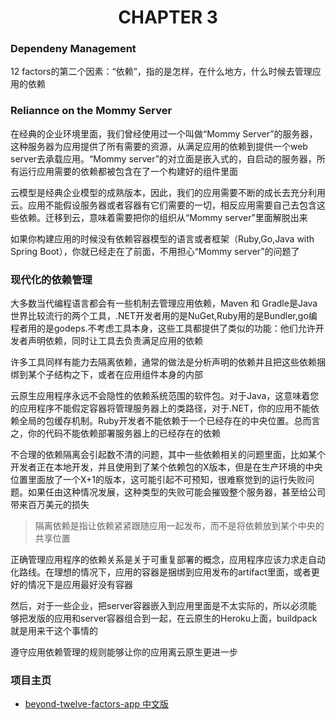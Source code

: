 # <center>CHAPTER 3</center>

### Dependeny Management

12 factors的第二个因素：“依赖”，指的是怎样，在什么地方，什么时候去管理应用的依赖

### Reliannce on the Mommy Server

在经典的企业环境里面，我们曾经使用过一个叫做“Mommy Server”的服务器，这种服务器为应用提供了所有需要的资源，从满足应用的依赖到提供一个web server去承载应用。“Mommy server”的对立面是嵌入式的，自启动的服务器，所有运行应用需要的依赖都被包含在了一个构建好的组件里面

云模型是经典企业模型的成熟版本，因此，我们的应用需要不断的成长去充分利用云。应用不能假设服务器或者容器有它们需要的一切，相反应用需要自己去包含这些依赖。迁移到云，意味着需要把你的组织从“Mommy server”里面解脱出来

如果你构建应用的时候没有依赖容器模型的语言或者框架（Ruby,Go,Java with Spring Boot），你就已经走在了前面，不用担心“Mommy server”的问题了

### 现代化的依赖管理

大多数当代编程语言都会有一些机制去管理应用依赖，Maven 和 Gradle是Java世界比较流行的两个工具，.NET开发者用的是NuGet,Ruby用的是Bundler,go编程者用的是godeps.不考虑工具本身，这些工具都提供了类似的功能：他们允许开发者声明依赖，同时让工具去负责满足应用的依赖

许多工具同样有能力去隔离依赖，通常的做法是分析声明的依赖并且把这些依赖捆绑到某个子结构之下，或者在应用组件本身的内部

云原生应用程序永远不会隐性的依赖系统范围的软件包。对于Java，这意味着您的应用程序不能假定容器将管理服务器上的类路径，对于.NET，你的应用不能依赖全局的包缓存机制。Ruby开发者不能依赖于一个已经存在的中央位置。总而言之，你的代码不能依赖部署服务器上的已经存在的依赖

不合理的依赖隔离会引起数不清的问题，其中一些依赖相关的问题里面，比如某个开发者正在本地开发，并且使用到了某个依赖包的X版本，但是在生产环境的中央位置里面放了一个X+1的版本，这可能引起不可预知，很难察觉到的运行失败问题。如果任由这种情况发展，这种类型的失败可能会摧毁整个服务器，甚至给公司带来百万美元的损失

>隔离依赖是指让依赖紧紧跟随应用一起发布，而不是将依赖放到某个中央的共享位置

正确管理应用程序的依赖关系是关于可重复部署的概念，应用程序应该力求走自动化路线。在理想的情况下，应用的容器是捆绑到应用发布的artifact里面，或者更好的情况下是应用最好没有容器

然后，对于一些企业，把server容器嵌入到应用里面是不太实际的，所以必须能够把发版的应用和server容器组合到一起，在云原生的Heroku上面，buildpack就是用来干这个事情的

遵守应用依赖管理的规则能够让你的应用离云原生更进一步

### 项目主页
* [beyond-twelve-factors-app 中文版](../README.md)
